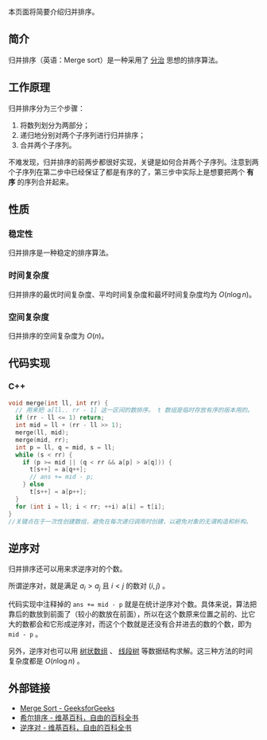 本页面将简要介绍归并排序。

## 简介

归并排序（英语：Merge sort）是一种采用了 [分治](./divide-and-conquer.md) 思想的排序算法。

## 工作原理

归并排序分为三个步骤：

1. 将数列划分为两部分；
2. 递归地分别对两个子序列进行归并排序；
3. 合并两个子序列。

不难发现，归并排序的前两步都很好实现，关键是如何合并两个子序列。注意到两个子序列在第二步中已经保证了都是有序的了，第三步中实际上是想要把两个 **有序** 的序列合并起来。

## 性质

### 稳定性

归并排序是一种稳定的排序算法。

### 时间复杂度

归并排序的最优时间复杂度、平均时间复杂度和最坏时间复杂度均为 $O(n\log n)$。

### 空间复杂度

归并排序的空间复杂度为 $O(n)$。

## 代码实现

### C++

```cpp
void merge(int ll, int rr) {
  // 用来把 a[ll.. rr - 1] 这一区间的数排序。 t 数组是临时存放有序的版本用的。
  if (rr - ll <= 1) return;
  int mid = ll + (rr - ll >> 1);
  merge(ll, mid);
  merge(mid, rr);
  int p = ll, q = mid, s = ll;
  while (s < rr) {
    if (p >= mid || (q < rr && a[p] > a[q])) {
      t[s++] = a[q++];
      // ans += mid - p;
    } else
      t[s++] = a[p++];
  }
  for (int i = ll; i < rr; ++i) a[i] = t[i];
}
//关键点在于一次性创建数组，避免在每次递归调用时创建，以避免对象的无谓构造和析构。
```

## 逆序对

归并排序还可以用来求逆序对的个数。

所谓逆序对，就是满足 $a_{i} > a_{j}$ 且 $i < j$ 的数对 $(i, j)$ 。

代码实现中注释掉的 `ans += mid - p` 就是在统计逆序对个数。具体来说，算法把靠后的数放到前面了（较小的数放在前面），所以在这个数原来位置之前的、比它大的数都会和它形成逆序对，而这个个数就是还没有合并进去的数的个数，即为 `mid - p` 。

另外，逆序对也可以用 [树状数组](../ds/fenwick.md) 、 [线段树](../ds/seg.md) 等数据结构求解。这三种方法的时间复杂度都是 $O(n \log n)$ 。

## 外部链接

- [Merge Sort - GeeksforGeeks](https://www.geeksforgeeks.org/merge-sort/)
- [希尔排序 - 维基百科，自由的百科全书](https://zh.wikipedia.org/wiki/%E5%BD%92%E5%B9%B6%E6%8E%92%E5%BA%8F)
- [逆序对 - 维基百科，自由的百科全书](https://zh.wikipedia.org/wiki/%E9%80%86%E5%BA%8F%E5%AF%B9)
